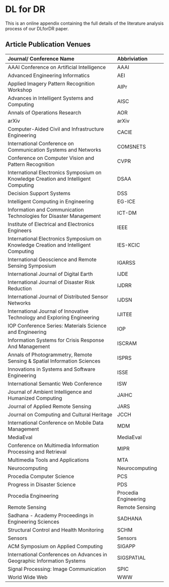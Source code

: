 # DL for DR

This is an online appendix containing the full details of the literature analysis process of our DLforDR paper.

## Article Publication Venues

|Journal/ Conference Name|Abbriviation|
|:------------- |:------------- |
|AAAI Conference on Artificial Intelligence|AAAI|
|Advanced Engineering Informatics|AEI|
|Applied Imagery Pattern Recognition Workshop|AIPr|
|Advances in Intelligent Systems and Computing|AISC|
|Annals of Operations Research|AOR|
|arXiv|arXiv|
|Computer-Aided Civil and Infrastructure Engineering|CACIE|
|International Conference on Communication Systems and Networks|COMSNETS|
|Conference on Computer Vision and Pattern Recognition|CVPR|
|International Electronics Symposium on Knowledge Creation and Intelligent Computing|DSAA|
|Decision Support Systems|DSS|
|Intelligent Computing in Engineering|EG-ICE|
|Information and Communication Technologies for Disaster Management|ICT-DM|
|Institute of Electrical and Electronics Engineers|IEEE|
|International Electronics Symposium on Knowledge Creation and Intelligent Computing|IES-KCIC|
|International Geoscience and Remote Sensing Symposium|IGARSS|
|International Journal of Digital Earth|IJDE|
|International Journal of Disaster Risk Reduction|IJDRR|
|International Journal of Distributed Sensor Networks|IJDSN|
|International Journal of Innovative Technology and Exploring Engineering|IJITEE|
|IOP Conference Series: Materials Science and Engineering|IOP|
|Information Systems for Crisis Response And Management|ISCRAM|
|Annals of Photogrammetry, Remote Sensing & Spatial Information Sciences|ISPRS|
|Innovations in Systems and Software Engineering|ISSE|
|International Semantic Web Conference|ISW|
|Journal of Ambient Intelligence and Humanized Computing|JAIHC|
|Journal of Applied Remote Sensing|JARS|
|Journal on Computing and Cultural Heritage|JCCH|
|International Conference on Mobile Data Management|MDM|
|MediaEval|MediaEval|
|Conference on Multimedia Information Processing and Retrieval|MIPR|
|Multimedia Tools and Applications|MTA|
|Neurocomputing|Neurocomputing|
|Procedia Computer Science|PCS|
|Progress in Disaster Science|PDS|
|Procedia Engineering|Procedia Engineering|
|Remote Sensing|Remote Sensing|
|Sadhana - Academy Proceedings in Engineering Sciences|SADHANA|
|Structural Control and Health Monitoring|SCHM|
|Sensors|Sensors|
|ACM Symposium on Applied Computing|SIGAPP|
|International Conferences on Advances in Geographic Information Systems|SIGSPATIAL|
|Signal Processing: Image Communication|SPIC|
|World Wide Web|WWW|
